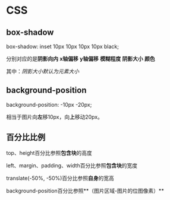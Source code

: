 # CSS

## box-shadow

box-shadow: inset 10px 10px 10px 10px black;

分别对应的是**阴影向内** **x轴偏移** **y轴偏移** **模糊程度** **阴影大小** **颜色**

其中：*阴影大小默认为元素大小*

## background-position

background-position: -10px -20px;

相当于图片向**左**移10px，向**上**移动20px。

## 百分比比例

top、height百分比参照**包含块**的高度

left、margin、padding、width百分比参照**包含块**的宽度

translate(-50%, -50%)百分比参照**自身**的宽高

background-position百分比参照**（图片区域-图片的位图像素）**

